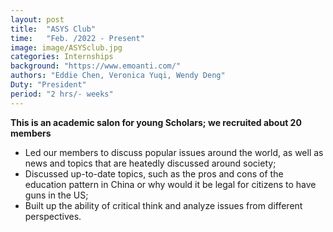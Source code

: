 ```yaml
---
layout: post
title:  "ASYS Club"
time:   "Feb. /2022 - Present"
image: image/ASYSclub.jpg
categories: Internships
background: "https://www.emoanti.com/"
authors: "Eddie Chen, Veronica Yuqi, Wendy Deng"
Duty: "President"
period: "2 hrs/- weeks"
---
```

**This is an academic salon for young Scholars; we recruited about 20 members**
- Led our members to discuss popular issues around the world, as well as news and topics that are heatedly discussed around society; 
- Discussed up-to-date topics, such as the pros and cons of the education pattern in China or why would it be legal for citizens to have guns in the US; 
- Built up the ability of critical think and analyze issues from different perspectives.